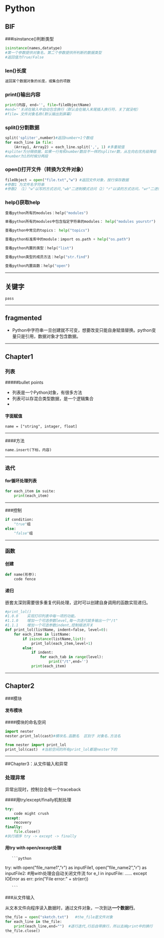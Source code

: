 # Python

## BIF

###isinstance()判断类型

```python
isinstance(names,datatype)
#第一个参数提供对象名，第二个参数提供所判断的数据类型
#返回值为True/False
```

### len()长度

```python
返回某个数据对象的长度，或集合的项数
```

### print()输出内容

```python
print(内容, end='', file=fileObjectName)
#end=''关闭在输入中自动包含换行（默认会在输入末尾插入换行符，关了就没啦）
#file= 文件对象名称(默认输出到屏幕)
```

### split()分割数据

```python
split('spliter',number)#返回number+1个数组
for each_line in file:
    (Array1, Array2) = each_line.split(',', 1) #多重赋值
#spliter为分隔依据，如果一行有和number数目不一样的spliter数，从左向右优先级降低
#number为1的时候分两段
```

### open()打开文件（转换为文件对象）

```python
fileObject = open("file.txt","w") #返回文件对象，按行保存数据
#参数1 为文件名字符串
#参数2 （1）"w"以写的方式访问,"wb"二进制模式访问（2）"r"以读的方式访问，"wr"二进制模式访问
```

### help()获取help

```python
查看python所有的modules：help("modules")

单看python所有的modules中包含指定字符串的modules： help("modules yourstr")

查看python中常见的topics： help("topics")

查看python标准库中的module：import os.path + help("os.path")

查看python内置的类型：help("list")

查看python类型的成员方法：help("str.find") 

查看python内置函数：help("open")
```





----

## 关键字

```
pass 
```

------

## fragmented 

- Python中字符串一旦创建就不可变，想要改变只能自身赋值替换。python变量只是引用，数据对象才包含数据。




-----


## Chapter1

### 列表

#####bullet points

- 列表是一个Python对象，有很多方法
- 列表可以存混合类型数据，是一个逻辑集合
- ​

#### 字面赋值

`name = ["string", intager, float]`

----

####方法

```python
name.insert(下标，内容)
```

-----

### 迭代

#### for循环处理列表

```python
for each_item in suite:
    print(each_item)
```

----

###控制

```python
if condition:
    "true"组
else:
    "false"组
```



----

### 函数

#### 创建

```python
def name(形参):
    code fence
```



#### 递归

嵌套太深则需要很多重复代码处理，这时可以创建自身调用的函数实现递归。

```python
#print_lol()
#1.0.0    实现打印列表中每一项的功能。
#1.1.0    增加一个可选参数level,每一次迭代就多输出一个"/t"
#1.1.1    增加一个可选参数indent,控制缩进开关
def print_lol(listName, indent=false, level=0):
    for each_itme in listName:
        if isinstance(listName,list):
            print_lol(each_item,level+1)
        else:
            if indent:
                for each_tab in range(level):
                    print("/t",end='')
            print(each_item)
```



----

## Chapter2
###模块
#### 发布模块

####模块的命名空间

```python
import nester
nester.print_lol(cast)#模块名.函数名  区别于 对象名.方法名 
```

```python
from nester import print_lol
print_lol(cast)  #当前空间的所有print_lol都是nester下的
```



------

##Chapter3：从文件输入和异常

### 处理异常

异常出现时，控制台会有一个traceback

####用try/except/finally机制处理

```python
try:
    code might crush
except:
    recovery
finally:
    file.close()
#执行顺序 try -> except -> finally
```

#### 用try with open/except处理

       ```python
try:
    with open("file_name1","r") as inputFile1, open("file_name2","r") as inputFile2:
    #用with处理会自动关闭文件流
        for e_l in inputFile:
            ......
except IOError as err:
    prin("File error:" + str(err))

       ```



###从文件输入

从文本文件向程序读入数据时，通过文件对象，一次到达**一个数据行**。

```python
the_file = open("sketch.txt")   #the_file是文件对象
for each_line in the_file:
    print(each_line,end="")  #逐行迭代,行后自带换行，所以去掉print中的换行
the_file.close()
```

